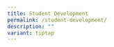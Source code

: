 ```yaml
---
title: Student Development
permalink: /student-development/
description: ""
variant: tiptap
---
```

